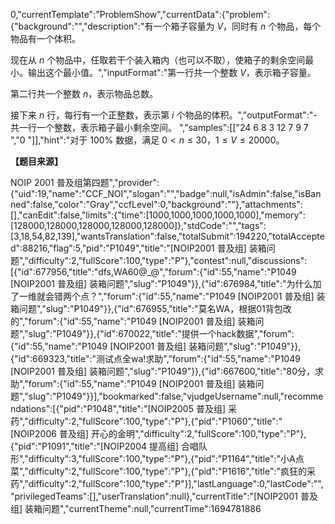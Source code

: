 0,"currentTemplate":"ProblemShow","currentData":{"problem":{"background":"","description":"有一个箱子容量为 $V$，同时有 $n$ 个物品，每个物品有一个体积。


现在从 $n$ 个物品中，任取若干个装入箱内（也可以不取），使箱子的剩余空间最小。输出这个最小值。","inputFormat":"第一行共一个整数 $V$，表示箱子容量。

第二行共一个整数 $n$，表示物品总数。

接下来 $n$ 行，每行有一个正整数，表示第 $i$ 个物品的体积。","outputFormat":"- 共一行一个整数，表示箱子最小剩余空间。
","samples":[["24
6
8
3
12
7
9
7
","0
"]],"hint":"对于 $100\%$ 数据，满足 $0<n \le 30$，$1 \le V \le 20000$。

**【题目来源】**

NOIP 2001 普及组第四题","provider":{"uid":19,"name":"CCF_NOI","slogan":"","badge":null,"isAdmin":false,"isBanned":false,"color":"Gray","ccfLevel":0,"background":""},"attachments":[],"canEdit":false,"limits":{"time":[1000,1000,1000,1000,1000],"memory":[128000,128000,128000,128000,128000]},"stdCode":"","tags":[3,18,54,82,139],"wantsTranslation":false,"totalSubmit":194220,"totalAccepted":88216,"flag":5,"pid":"P1049","title":"[NOIP2001 普及组] 装箱问题","difficulty":2,"fullScore":100,"type":"P"},"contest":null,"discussions":[{"id":677956,"title":"dfs,WA60@_@","forum":{"id":55,"name":"P1049 [NOIP2001 普及组] 装箱问题","slug":"P1049"}},{"id":676984,"title":"为什么加了一维就会错两个点？","forum":{"id":55,"name":"P1049 [NOIP2001 普及组] 装箱问题","slug":"P1049"}},{"id":676955,"title":"莫名WA，根据01背包改的","forum":{"id":55,"name":"P1049 [NOIP2001 普及组] 装箱问题","slug":"P1049"}},{"id":670022,"title":"提供一个hack数据","forum":{"id":55,"name":"P1049 [NOIP2001 普及组] 装箱问题","slug":"P1049"}},{"id":669323,"title":"测试点全wa!求助","forum":{"id":55,"name":"P1049 [NOIP2001 普及组] 装箱问题","slug":"P1049"}},{"id":667600,"title":"80分，求助","forum":{"id":55,"name":"P1049 [NOIP2001 普及组] 装箱问题","slug":"P1049"}}],"bookmarked":false,"vjudgeUsername":null,"recommendations":[{"pid":"P1048","title":"[NOIP2005 普及组] 采药","difficulty":2,"fullScore":100,"type":"P"},{"pid":"P1060","title":"[NOIP2006 普及组] 开心的金明","difficulty":2,"fullScore":100,"type":"P"},{"pid":"P1091","title":"[NOIP2004 提高组] 合唱队形","difficulty":3,"fullScore":100,"type":"P"},{"pid":"P1164","title":"小A点菜","difficulty":2,"fullScore":100,"type":"P"},{"pid":"P1616","title":"疯狂的采药","difficulty":2,"fullScore":100,"type":"P"}],"lastLanguage":0,"lastCode":"","privilegedTeams":[],"userTranslation":null},"currentTitle":"[NOIP2001 普及组] 装箱问题","currentTheme":null,"currentTime":1694781886